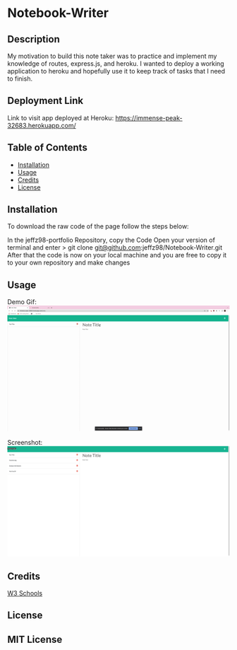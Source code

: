 # Notebook-Writer

## Description

My motivation to build this note taker was to practice and implement my knowledge of routes, express.js, and heroku. I wanted to deploy a working application to heroku and hopefully use it to keep track of tasks that I need to finish.

## Deployment Link

Link to visit app deployed at Heroku: https://immense-peak-32683.herokuapp.com/

## Table of Contents 

- [Installation](#installation)
- [Usage](#usage)
- [Credits](#credits)
- [License](#license)

## Installation

To download the raw code of the page follow the steps below:

In the jeffz98-portfolio Repository, copy the Code 
Open your version of terminal and enter > git clone git@github.com:jeffz98/Notebook-Writer.git
After that the code is now on your local machine and you are free to copy it to your own repository and make changes

## Usage

Demo Gif:
![Demo Gif](./Images/Note-Writer.gif)

Screenshot:
![Demo SS](./Images/Note-WriterSS.png)

## Credits

[W3 Schools](https://www.w3schools.com/)

## License

MIT License
---

